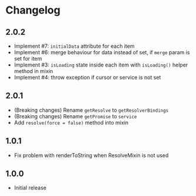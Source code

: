 # Changelog

## 2.0.2
* Implement #7: `initialData` attribute for each item
* Implement #6: merge behaviour for data instead of set, if `merge` param is set for item
* Implement #3: `isLoading` state inside each item with `isLoading()` helper method in mixin
* Implement #4: throw exception if cursor or service is not set

## 2.0.1
* (Breaking changes) Rename `getResolve` to `getResolverBindings`
* (Breaking changes) Rename `getPromise` to `service`
* Add `resolve(force = false)` method into mixin

## 1.0.1
* Fix problem with renderToString when ResolveMixin is not used

## 1.0.0
* Initial release
